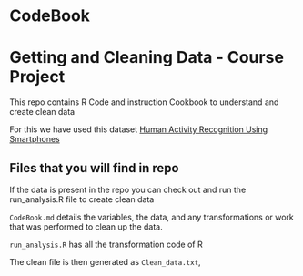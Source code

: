 # CodeBook

Getting and Cleaning Data - Course Project
==========================================

This repo contains R Code and instruction Cookbook to understand and create clean data

For this we have used this dataset [Human Activity Recognition Using Smartphones](http://archive.ics.uci.edu/ml/datasets/Human+Activity+Recognition+Using+Smartphones)

## Files that you will find in repo

If the data is present in the repo you can check out and run the run_analysis.R file to create clean data

`CodeBook.md` details the variables, the data, and any transformations or work that was performed to clean up the data.

`run_analysis.R` has all the transformation code of R

The clean file is then generated as `Clean_data.txt`, 

